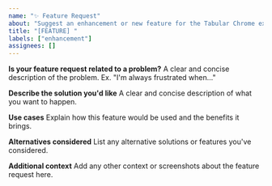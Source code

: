 ```yaml
---
name: "✨ Feature Request"
about: "Suggest an enhancement or new feature for the Tabular Chrome extension"
title: "[FEATURE] "
labels: ["enhancement"]
assignees: []
---
```


**Is your feature request related to a problem?**
A clear and concise description of the problem. Ex. "I'm always frustrated when..."

**Describe the solution you'd like**
A clear and concise description of what you want to happen.

**Use cases**
Explain how this feature would be used and the benefits it brings.

**Alternatives considered**
List any alternative solutions or features you've considered.

**Additional context**
Add any other context or screenshots about the feature request here.